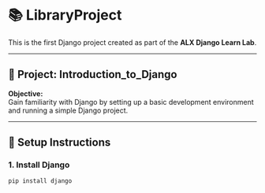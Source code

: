 # 📚 LibraryProject

This is the first Django project created as part of the **ALX Django Learn Lab**.

---

## 📁 Project: Introduction_to_Django

**Objective:**  
Gain familiarity with Django by setting up a basic development environment and running a simple Django project.

---

## 🚀 Setup Instructions

### 1. Install Django

```bash
pip install django
